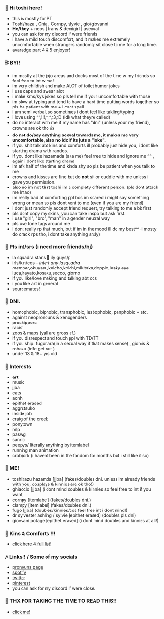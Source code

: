 ### 🦇 Hi toshi here!

- this is mostly for PT 
- Toshi/haza , Ghia , Cornpy, slyvie , gio/giovanni
- **He/they** + neos | trans & demigirl | asexual 
- you can ask for my discord if were friends 
- i have a mild touch discomfort, and it makes me extremely uncomfortable when strangers randomly sit close to me for a long time.
- avaradge part 4 & 5 enjoyer!

### ⛓ BYI!
- im mostly at the jojo areas and docks most of the time w my friends so feel free to int w me! 
- im very childish and make ALOT of toilet humor jokes
- i use caps and swear alot
- i make kms/kys jokes so pls tell me if your uncomfortable with those
- im slow at typing and tend to have a hard time putting words together so pls be patient with me + i cant spell
- i am semi verbal, so sometimes i dont feel like takling/typing
- i love using ^^,!!!,^_^,:3,:D (idk what theyre called)
- do no interact with me if my name has "dni" (unless your my friend), crowns are ok tho 👍
- **do not do/say anything sexual towards me, it makes me very uncomfortable, also no idc if its juts a "joke".** 
- if you shit talk abt kins and comforts ill probably just hide you, i dont like starting drama with randos.
- if you dont like hazamada (aka me) feel free to hide and ignore me ^^ , again i dont like starting drama
- im afk half of the time and kinda shy so pls be patient when you talk to me
- crowns and kisses are fine but do **not** sit or cuddle with me unless i gave you permission.
- also no im not **that** toshi im a complety different person. (pls dont attack me lmao)
- im really bad at comforting ppl bcs im scared i might say something wrong or mean so pls dont vent to me (even if you are my friend)
- i dont just randomly accept friend request, try talking to me a bit first
- pls dont copy my skins, you can take inspo but ask first.
- i use "girl", "bro", "man" in a gender neutral way
- pls use tone tags around me
- i dont really rp that much, but if im in the mood ill do my best^^ (i mosty do crack rps tho, i dont take anything srsly)


### 💌 Pls int/srs (i need more friends/hj)
- la squadra stans 👑 ily guys/p
- irls/kin/cos - *intert any lasquadra member*,okuyasu,keicho,koichi,mikitaka,doppio,leaky eye luca,hayato,kosaku,secco, giorno
- if you like/love making and talking abt ocs
- i you like art in general
- sourcemates!

### 💢 DNI.
- homophobic, biphobic, transphobic, lesbophobic, panphobic + etc.
- against neopronouns & xenogenders
- proshippers
- racist
- zoos & maps (yall are gross af.)
- if you disrespect and touch ppl with TD/TT
- if you ship: fugonara(in a sexual way if that makes sense) , giomis & rohaza (idfc get out.)
- under 13 & 18+ yrs old

### 🦷 Interests
- **art**
- music 
- jjba
- cats
- acnh
- epithet erased
- aggrstsuko
- inside job
- craig of the creek 
- ponytown
- mlp
- paswg
- sanrio 
- peepys/ literally anything by itemlabel
- running man animation
- crob/crk (i havent been in the fandom for months but i still like it so)

### 💫 ME!
- toshikazu hazamda [jjba] (fakes/doubles dni. unless im already friends with you, cosplays & kinnies are ok tho!)
- ghiaccio [jjba] (i dont mind doubles & kinnies so feel free to int if you want)
- cornpy [itemlabel] (fakes/doubles dni.)
- clampy [itemlabel] (fakes/doubles dni.)
- fugo [jjba] (doubles/kinnies/cos feel free int i dont mind!)
- dr sylvester ashling / sylvie [epithet erased] (doubles pls dni)
- giovvani potage [epithet erased] (i dont mind doubles and kinnies at all!)

### 💉 Kins & Comforts !!!
- [click here 4 full list!](https://www.pinterest.ph/S0ym1k/me-kins-%2B-comforts/)

### 🎶 Links!! / Some of my socials
- [pronouns page](https://en.pronouns.page/@Toshiiii)
- [spotify](https://open.spotify.com/user/31ltsj6j3a5xqf622igf2ml5vkv4)
- [twitter](https://twitter.com/Soy_Toshi) 
- [pinterest](https://www.pinterest.ph/S0ym1k/_saved/)
- you can ask for my discord if were close.

### 📎 THX FOR TAKING THE TIME TO READ THIS!!
- [click me!](https://youtu.be/dQw4w9WgXcQ)
